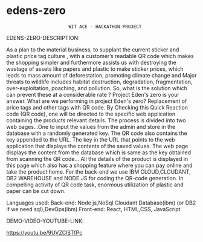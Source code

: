 # edens-zero
                           WIT ACE - HACKATHON PROJECT


EDENS-ZERO-DESCRIPTION:

As a plan to the material business, to supplant the current sticker and plastic price tag culture , with a customer’s readable QR code which makes the shopping simpler and furthermore assists us with destroying the wastage of assets like papers and plastic to make sticker prices, which leads to mass amount of deforestation, promoting climate change and Major threats to wildlife includes habitat destruction, degradation, fragmentation, over-exploitation, poaching, and pollution. So, what is the solution which can prevent these at a considerable rate ? Project Eden's zero is your answer. What are we performing in project Eden's zero? Replacement of price tags and other tags with QR code. By Checking this Quick Reaction code (QR code), one will be directed to the specific web application containing the products relevant details. The process is divided into two web pages...One to input the values from the admin and store in the database with a randomly generated key. The QR code also contains the key appended to the URL. The key in the URL that points to the web application that displays the contents of the saved values. The web page displays the content from the database which is same as the key obtained from scanning the QR code... All the details of the product is displayed in this page which also has a shopping feature where you can pay online and take the product home. For the back-end we use IBM CLOUD,CLOUDANT, DB2 WAREHOUSE and NODE.JS for coding the QR-code generation. In compelling activity of QR code task, enormous utilization of plastic and paper can be cut down.


Languages used:
Back-end: Node js,NoSql Cloudant Database(ibm) (or DB2 if we need sql),DevOps(ibm) 
Front-end: React, HTML,CSS, JavaScript


DEMO-VIDEO-YOUTUBE-LINK:

https://youtu.be/9UVZClSTfPc

